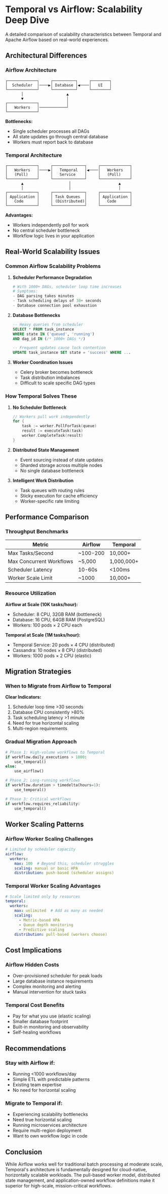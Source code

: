 # Temporal vs Airflow: Scalability Deep Dive

A detailed comparison of scalability characteristics between Temporal and Apache Airflow based on real-world experiences.

## Architectural Differences

### Airflow Architecture
```
┌─────────────┐     ┌──────────┐     ┌────────┐
│  Scheduler  │────▶│ Database │◀────│   UI   │
└─────────────┘     └──────────┘     └────────┘
       │                   ▲
       ▼                   │
┌─────────────┐            │
│   Workers   │────────────┘
└─────────────┘
```

**Bottlenecks:**
- Single scheduler processes all DAGs
- All state updates go through central database
- Workers must report back to database

### Temporal Architecture
```
┌─────────────┐     ┌──────────────┐     ┌─────────────┐
│   Workers   │────▶│   Temporal   │◀────│   Workers   │
│   (Poll)    │     │   Service    │     │   (Poll)    │
└─────────────┘     └──────────────┘     └─────────────┘
       ▲                    │                     ▲
       │                    │                     │
┌─────────────┐     ┌──────────────┐     ┌─────────────┐
│ Application │     │ Task Queues  │     │ Application │
│   Code      │     │ (Distributed)│     │   Code      │
└─────────────┘     └──────────────┘     └─────────────┘
```

**Advantages:**
- Workers independently poll for work
- No central scheduler bottleneck
- Workflow logic lives in your application

## Real-World Scalability Issues

### Common Airflow Scalability Problems

1. **Scheduler Performance Degradation**
   ```python
   # With 1000+ DAGs, scheduler loop time increases
   # Symptoms:
   - DAG parsing takes minutes
   - Task scheduling delays of 30+ seconds
   - Database connection pool exhaustion
   ```

2. **Database Bottlenecks**
   ```sql
   -- Heavy queries from scheduler
   SELECT * FROM task_instance 
   WHERE state IN ('queued', 'running') 
   AND dag_id IN (/* 1000+ DAGs */)
   
   -- Frequent updates cause lock contention
   UPDATE task_instance SET state = 'success' WHERE ...
   ```

3. **Worker Coordination Issues**
   - Celery broker becomes bottleneck
   - Task distribution imbalances
   - Difficult to scale specific DAG types

### How Temporal Solves These

1. **No Scheduler Bottleneck**
   ```go
   // Workers pull work independently
   for {
       task := worker.PollForTask(queue)
       result := executeTask(task)
       worker.CompleteTask(result)
   }
   ```

2. **Distributed State Management**
   - Event sourcing instead of state updates
   - Sharded storage across multiple nodes
   - No single database bottleneck

3. **Intelligent Work Distribution**
   - Task queues with routing rules
   - Sticky execution for cache efficiency
   - Worker-specific rate limiting

## Performance Comparison

### Throughput Benchmarks

| Metric | Airflow | Temporal |
|--------|---------|----------|
| Max Tasks/Second | ~100-200 | 10,000+ |
| Max Concurrent Workflows | ~5,000 | 1,000,000+ |
| Scheduler Latency | 10-60s | <100ms |
| Worker Scale Limit | ~1000 | 10,000+ |

### Resource Utilization

**Airflow at Scale (10K tasks/hour):**
- Scheduler: 8 CPU, 32GB RAM (bottleneck)
- Database: 16 CPU, 64GB RAM (PostgreSQL)
- Workers: 100 pods × 2 CPU each

**Temporal at Scale (1M tasks/hour):**
- Temporal Service: 20 pods × 4 CPU (distributed)
- Cassandra: 10 nodes × 8 CPU (distributed)
- Workers: 1000 pods × 2 CPU (elastic)

## Migration Strategies

### When to Migrate from Airflow to Temporal

**Clear Indicators:**
1. Scheduler loop time >30 seconds
2. Database CPU consistently >80%
3. Task scheduling latency >1 minute
4. Need for true horizontal scaling
5. Multi-region requirements

### Gradual Migration Approach

```python
# Phase 1: High-volume workflows to Temporal
if workflow.daily_executions > 1000:
    use_temporal()
else:
    use_airflow()

# Phase 2: Long-running workflows
if workflow.duration > timedelta(hours=1):
    use_temporal()

# Phase 3: Critical workflows
if workflow.requires_reliability:
    use_temporal()
```

## Worker Scaling Patterns

### Airflow Worker Scaling Challenges
```yaml
# Limited by scheduler capacity
airflow:
  workers:
    max: 100  # Beyond this, scheduler struggles
    scaling: manual or basic HPA
    distribution: push-based (scheduler assigns)
```

### Temporal Worker Scaling Advantages
```yaml
# Scale limited only by resources
temporal:
  workers:
    max: unlimited  # Add as many as needed
    scaling: 
      - Metric-based HPA
      - Queue depth monitoring
      - Predictive scaling
    distribution: pull-based (workers choose)
```

## Cost Implications

### Airflow Hidden Costs
- Over-provisioned scheduler for peak loads
- Large database instance requirements
- Complex monitoring and alerting
- Manual intervention for stuck tasks

### Temporal Cost Benefits
- Pay for what you use (elastic scaling)
- Smaller database footprint
- Built-in monitoring and observability
- Self-healing workflows

## Recommendations

### Stay with Airflow if:
- Running <1000 workflows/day
- Simple ETL with predictable patterns
- Existing team expertise
- No need for horizontal scaling

### Migrate to Temporal if:
- Experiencing scalability bottlenecks
- Need true horizontal scaling
- Running microservices architecture
- Require multi-region deployment
- Want to own workflow logic in code

## Conclusion

While Airflow works well for traditional batch processing at moderate scale, Temporal's architecture is fundamentally designed for cloud-native, horizontally scalable workloads. The pull-based worker model, distributed state management, and application-owned workflow definitions make it superior for high-scale, mission-critical workflows.